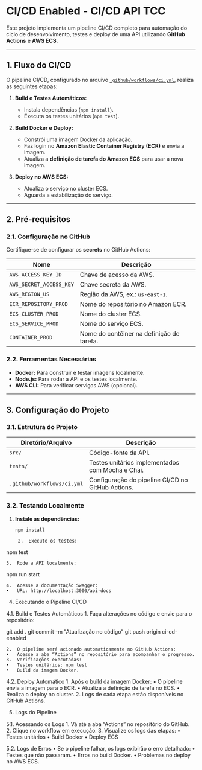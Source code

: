 
# CI/CD Enabled - CI/CD API TCC

Este projeto implementa um pipeline CI/CD completo para automação do ciclo de desenvolvimento, testes e deploy de uma API utilizando **GitHub Actions** e **AWS ECS**.

---

## **1. Fluxo do CI/CD**

O pipeline CI/CD, configurado no arquivo [`.github/workflows/ci.yml`](./.github/workflows/ci.yml), realiza as seguintes etapas:

1. **Build e Testes Automáticos:**
   - Instala dependências (`npm install`).
   - Executa os testes unitários (`npm test`).

2. **Build Docker e Deploy:**
   - Constrói uma imagem Docker da aplicação.
   - Faz login no **Amazon Elastic Container Registry (ECR)** e envia a imagem.
   - Atualiza a **definição de tarefa do Amazon ECS** para usar a nova imagem.

3. **Deploy no AWS ECS:**
   - Atualiza o serviço no cluster ECS.
   - Aguarda a estabilização do serviço.

---

## **2. Pré-requisitos**

### **2.1. Configuração no GitHub**
Certifique-se de configurar os **secrets** no GitHub Actions:

| Nome                          | Descrição                                                |
|-------------------------------|--------------------------------------------------------|
| `AWS_ACCESS_KEY_ID`           | Chave de acesso da AWS.                                |
| `AWS_SECRET_ACCESS_KEY`       | Chave secreta da AWS.                                  |
| `AWS_REGION_US`               | Região da AWS, ex.: `us-east-1`.                       |
| `ECR_REPOSITORY_PROD`         | Nome do repositório no Amazon ECR.                     |
| `ECS_CLUSTER_PROD`            | Nome do cluster ECS.                                   |
| `ECS_SERVICE_PROD`            | Nome do serviço ECS.                                   |
| `CONTAINER_PROD`              | Nome do contêiner na definição de tarefa.              |

### **2.2. Ferramentas Necessárias**
- **Docker:** Para construir e testar imagens localmente.
- **Node.js:** Para rodar a API e os testes localmente.
- **AWS CLI:** Para verificar serviços AWS (opcional).

---

## **3. Configuração do Projeto**

### **3.1. Estrutura do Projeto**

| Diretório/Arquivo            | Descrição                                                |
|------------------------------|---------------------------------------------------------|
| `src/`                       | Código-fonte da API.                                    |
| `tests/`                     | Testes unitários implementados com Mocha e Chai.       |
| `.github/workflows/ci.yml`   | Configuração do pipeline CI/CD no GitHub Actions.       |

### **3.2. Testando Localmente**
1. **Instale as dependências:**
   ```bash
   npm install

	2.	Execute os testes:

npm test


	3.	Rode a API localmente:

npm run start


	4.	Acesse a documentação Swagger:
	•	URL: http://localhost:3000/api-docs

4. Executando o Pipeline CI/CD

4.1. Build e Testes Automáticos
	1.	Faça alterações no código e envie para o repositório:

git add .
git commit -m "Atualização no código"
git push origin ci-cd-enabled


	2.	O pipeline será acionado automaticamente no GitHub Actions:
	•	Acesse a aba “Actions” no repositório para acompanhar o progresso.
	3.	Verificações executadas:
	•	Testes unitários: npm test
	•	Build da imagem Docker.

4.2. Deploy Automático
	1.	Após o build da imagem Docker:
	•	O pipeline envia a imagem para o ECR.
	•	Atualiza a definição de tarefa no ECS.
	•	Realiza o deploy no cluster.
	2.	Logs de cada etapa estão disponíveis no GitHub Actions.

5. Logs do Pipeline

5.1. Acessando os Logs
	1.	Vá até a aba “Actions” no repositório do GitHub.
	2.	Clique no workflow em execução.
	3.	Visualize os logs das etapas:
	•	Testes unitários
	•	Build Docker
	•	Deploy ECS

5.2. Logs de Erros
	•	Se o pipeline falhar, os logs exibirão o erro detalhado:
	•	Testes que não passaram.
	•	Erros no build Docker.
	•	Problemas no deploy no AWS ECS.


